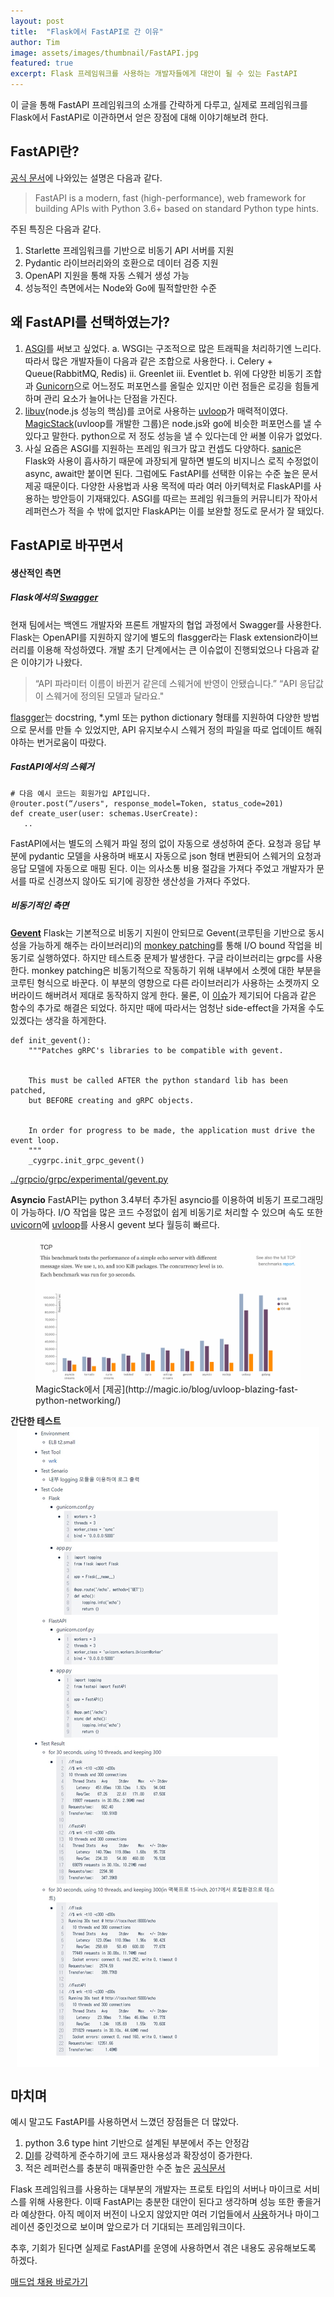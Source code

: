 ```yaml
---
layout: post
title:  "Flask에서 FastAPI로 간 이유" 
author: Tim
image: assets/images/thumbnail/FastAPI.jpg
featured: true
excerpt: Flask 프레임워크를 사용하는 개발자들에게 대안이 될 수 있는 FastAPI
---
```


이 글을 통해 FastAPI 프레임워크의 소개를 간략하게 다루고, 실제로 프레임워크를 Flask에서 FastAPI로 이관하면서 얻은 장점에 대해 이야기해보려 한다.

## FastAPI란?

[공식 문서](https://fastapi.tiangolo.com/)에 나와있는 설명은 다음과 같다.

> FastAPI is a modern, fast (high-performance), web framework for building APIs with Python 3.6+ based on standard Python type hints.

주된 특징은 다음과 같다.
1. Starlette 프레임워크를 기반으로 비동기 API 서버를 지원
2. Pydantic 라이브러리와의 호환으로 데이터 검증 지원
3. OpenAPI 지원을 통해 자동 스웨거 생성 가능
4. 성능적인 측면에서는 Node와 Go에 필적할만한 수준

## 왜 FastAPI를 선택하였는가?

1. [ASGI](https://asgi.readthedocs.io/en/latest/specs/main.html)를 써보고 싶었다.
a. WSGI는 구조적으로 많은 트래픽을 처리하기엔 느리다. 따라서 많은 개발자들이 다음과 같은 조합으로 사용한다. 
ⅰ. Celery + Queue(RabbitMQ, Redis)
ⅱ. Greenlet
ⅲ. Eventlet 
b. 위에 다양한 비동기 조합과 [Gunicorn](https://gunicorn.org/)으로 어느정도 퍼포먼스를 올릴순 있지만 이런 점들은 로깅을 힘들게하며 관리 요소가 늘어나는 단점을 가진다.
2. [libuv](https://github.com/libuv/libuv)(node.js 성능의 핵심)를 코어로 사용하는 [uvloop](https://github.com/MagicStack/uvloop)가 매력적이였다. [MagicStack](http://magic.io/)(uvloop를 개발한 그룹)은 node.js와 go에 비슷한 퍼포먼스를 낼 수 있다고 말한다. python으로 저 정도 성능을 낼 수 있다는데 안 써볼 이유가 없었다.
3. 사실 요즘은 ASGI를 지원하는 프레임 워크가 많고 컨셉도 다양하다. [sanic](https://sanic.readthedocs.io/en/latest/)은 Flask와 사용이 흡사하기 때문에 과장되게 말하면 별도의 비지니스 로직 수정없이 async, await만 붙이면 된다. 그럼에도 FastAPI를 선택한 이유는 수준 높은 문서 제공 때문이다. 다양한 사용법과 사용 목적에 따라 여러 아키텍처로 FlaskAPI를 사용하는 방안등이 기재돼있다. ASGI를 따르는 프레임 워크들의 커뮤니티가 작아서 레퍼런스가 적을 수 밖에 없지만 FlaskAPI는 이를 보완할 정도로 문서가 잘 돼있다.

## FastAPI로 바꾸면서
#### 생산적인 측면
##### Flask에서의 [Swagger](https://swagger.io/)
현재 팀에서는 백엔드 개발자와 프론트 개발자의 협업 과정에서 Swagger를 사용한다. Flask는 OpenAPI를 지원하지 않기에 별도의 flasgger라는 Flask extension라이브러리를 이용해 작성하였다. 개발 초기 단계에서는 큰 이슈없이 진행되었으나 다음과 같은 이야기가 나왔다.
> “API 파라미터 이름이 바뀐거 같은데 스웨거에 반영이 안됐습니다.”
“API 응답값이 스웨거에 정의된 모델과 달라요."

[flasgger](https://github.com/flasgger/flasgger)는 docstring, *.yml 또는 python dictionary 형태를 지원하여 다양한 방법으로 문서를 만들 수 있었지만, API 유지보수시 스웨거 정의 파일을 따로 업데이트 해줘야하는 번거로움이 따랐다.

##### FastAPI에서의 스웨거

```
# 다음 예시 코드는 회원가입 API입니다.
@router.post(“/users", response_model=Token, status_code=201)
def create_user(user: schemas.UserCreate):
   ..
```

FastAPI에서는 별도의 스웨거 파일 정의 없이 자동으로 생성하여 준다. 요청과 응답 부분에 pydantic 모델을 사용하며 배포시 자동으로 json 형태 변환되어 스웨거의 요청과 응답 모델에 자동으로 매핑 된다. 이는 의사소통 비용 절감을 가져다 주었고 개발자가 문서를 따로 신경쓰지 않아도 되기에 굉장한 생산성을 가져다 주었다.

##### 비동기적인 측면
**[Gevent](http://www.gevent.org/)**
Flask는 기본적으로 비동기 지원이 안되므로 Gevent(코루틴을 기반으로 동시성을 가능하게 해주는 라이브러리)의  [monkey patching](http://www.gevent.org/intro.html#monkey-patching)를 통해 I/O bound 작업을 비동기로 실행하였다. 하지만 테스트중 문제가 발생한다. 구글 라이브러리는 grpc를 사용한다. monkey patching은 비동기적으로 작동하기 위해 내부에서 소켓에 대한 부분을  코루틴 형식으로 바꾼다. 이 부분의 영향으로 다른 라이브러리가 사용하는 소켓까지 오버라이드 해버려서 제대로 동작하지 않게 한다. 물론, 이 [이슈](https://github.com/grpc/grpc/issues/4629)가 제기되어 다음과 같은 함수의 추가로 해결은 되었다. 하지만 때에 따라서는 엄청난 side-effect을 가져올 수도 있겠다는 생각을 하게한다.

```
def init_gevent():
    """Patches gRPC's libraries to be compatible with gevent.


    This must be called AFTER the python standard lib has been patched,
    but BEFORE creating and gRPC objects.


    In order for progress to be made, the application must drive the event loop.
    """
    _cygrpc.init_grpc_gevent()
```
[../grpcio/grpc/experimental/gevent.py](https://github.com/grpc/grpc/pull/14561/commits/1bfff8eec05a8892efbe8541143e3f90e96b48e4#diff-7d2bc681285ba0a38c2f6367a205a4d0)

**Asyncio**
FastAPI는 python 3.4부터 추가된 asyncio를 이용하여 비동기 프로그래밍이 가능하다. I/O 작업을 많은 코드 수정없이 쉽게 비동기로 처리할 수 있으며 속도 또한 [uvicorn](https://www.uvicorn.org/)에 [uvloop](https://github.com/MagicStack/uvloop)를 사용시 gevent 보다 월등히 빠르다.

<figure>
  <img style="display:block;margin:0 auto;" src="../assets/images/FastAPI/2.png">
  <figcaption>MagicStack에서 [제공](http://magic.io/blog/uvloop-blazing-fast-python-networking/)</figcaption>
</figure>

**간단한 테스트**
<img style="display:block;margin:0 auto;" src="../assets/images/FastAPI/3.jpg">

## 마치며

예시 말고도 FastAPI를 사용하면서 느꼈던 장점들은 더 많았다. 
1. python 3.6 type hint 기반으로 설계된 부분에서 주는 안정감
2. [DI](https://fastapi.tiangolo.com/tutorial/dependencies/#what-is-dependency-injection)를 강력하게 준수하기에 코드 재사용성과  확장성이 증가한다. 
3. 적은 레퍼런스를 충분히 매꿔줄만한 수준 높은 [공식문서](https://fastapi.tiangolo.com/)

Flask 프레임워크를 사용하는 대부분의 개발자는 프로토 타입의 서버나 마이크로 서비스를 위해 사용한다. 이때 FastAPI는 충분한 대안이 된다고 생각하며 성능 또한 좋을거라 예상한다. 아직 메이저 버전이 나오지 않았지만 여러 기업들에서 [사용](https://fastapi.tiangolo.com/#opinions)하거나 마이그레이션 중인것으로 보이며 앞으로가 더 기대되는 프레임워크이다. 

추후, 기회가 된다면 실제로 FastAPI를 운영에 사용하면서 겪은 내용도 공유해보도록 하겠다. 

[매드업 채용 바로가기][madup]

[madup]: <https://www.notion.so/maduphr/f5cafd7a9ab645889a843dcb2bc8605e>
